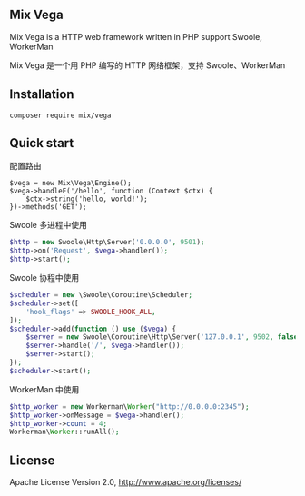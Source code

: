 ## Mix Vega

Mix Vega is a HTTP web framework written in PHP support Swoole, WorkerMan

Mix Vega 是一个用 PHP 编写的 HTTP 网络框架，支持 Swoole、WorkerMan

## Installation

```
composer require mix/vega
```

## Quick start

配置路由

```
$vega = new Mix\Vega\Engine();
$vega->handleF('/hello', function (Context $ctx) {
    $ctx->string('hello, world!');
})->methods('GET');
```

Swoole 多进程中使用

```php
$http = new Swoole\Http\Server('0.0.0.0', 9501);
$http->on('Request', $vega->handler());
$http->start();
```

Swoole 协程中使用

```php
$scheduler = new \Swoole\Coroutine\Scheduler;
$scheduler->set([
    'hook_flags' => SWOOLE_HOOK_ALL,
]);
$scheduler->add(function () use ($vega) {
    $server = new Swoole\Coroutine\Http\Server('127.0.0.1', 9502, false);
    $server->handle('/', $vega->handler());
    $server->start();
});
$scheduler->start();
```

WorkerMan 中使用

```php
$http_worker = new Workerman\Worker("http://0.0.0.0:2345");
$http_worker->onMessage = $vega->handler();
$http_worker->count = 4;
Workerman\Worker::runAll();
```

## License

Apache License Version 2.0, http://www.apache.org/licenses/
